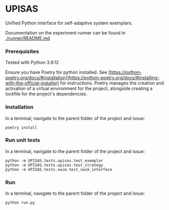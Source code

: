# UPISAS
Unified Python interface for self-adaptive system exemplars.

Documentation on the experiment runner can be found in [./runner/README.md](./runner/README.md)

### Prerequisites 
Tested with Python 3.9.12

Ensure you have Poetry for python installed. See [https://python-poetry.org/docs/#installation](https://python-poetry.org/docs/#installing-with-the-official-installer) for instructions. Poetry manages the creation and activation of a virtual environment for the project, alongside creating a lockfile for the project's dependencies.

### Installation
In a terminal, navigate to the parent folder of the project and issue:
```
poetry install
```
### Run unit tests
In a terminal, navigate to the parent folder of the project and issue:
```
python -m UPISAS.tests.upisas.test_exemplar
python -m UPISAS.tests.upisas.test_strategy
python -m UPISAS.tests.swim.test_swim_interface
```
### Run
In a terminal, navigate to the parent folder of the project and issue:
```
python run.py
```


